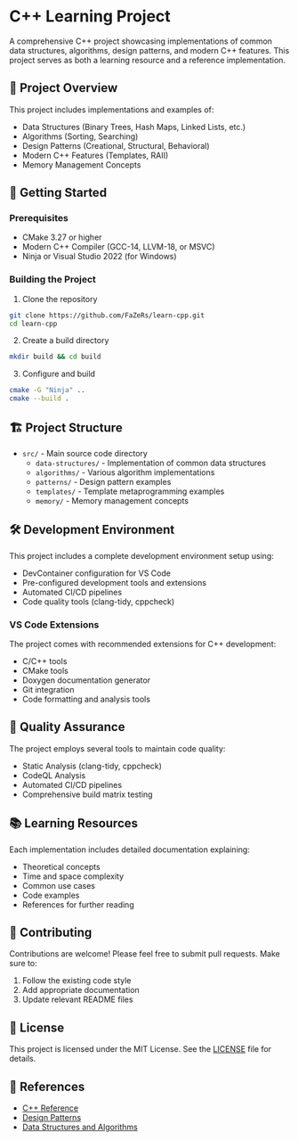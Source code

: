 # C++ Learning Project

A comprehensive C++ project showcasing implementations of common data structures, algorithms, design patterns, and modern C++ features. This project serves as both a learning resource and a reference implementation.

## 🎯 Project Overview

This project includes implementations and examples of:

- Data Structures (Binary Trees, Hash Maps, Linked Lists, etc.)
- Algorithms (Sorting, Searching)
- Design Patterns (Creational, Structural, Behavioral)
- Modern C++ Features (Templates, RAII)
- Memory Management Concepts

## 🚀 Getting Started

### Prerequisites

- CMake 3.27 or higher
- Modern C++ Compiler (GCC-14, LLVM-18, or MSVC)
- Ninja or Visual Studio 2022 (for Windows)

### Building the Project

1. Clone the repository
```bash
git clone https://github.com/FaZeRs/learn-cpp.git
cd learn-cpp
```

2. Create a build directory
```bash
mkdir build && cd build
```

3. Configure and build
```bash
cmake -G "Ninja" ..
cmake --build .
```

## 🏗️ Project Structure

- `src/` - Main source code directory
  - `data-structures/` - Implementation of common data structures
  - `algorithms/` - Various algorithm implementations
  - `patterns/` - Design pattern examples
  - `templates/` - Template metaprogramming examples
  - `memory/` - Memory management concepts

## 🛠️ Development Environment

This project includes a complete development environment setup using:

- DevContainer configuration for VS Code
- Pre-configured development tools and extensions
- Automated CI/CD pipelines
- Code quality tools (clang-tidy, cppcheck)

### VS Code Extensions

The project comes with recommended extensions for C++ development:

- C/C++ tools
- CMake tools
- Doxygen documentation generator
- Git integration
- Code formatting and analysis tools

## 🧪 Quality Assurance

The project employs several tools to maintain code quality:

- Static Analysis (clang-tidy, cppcheck)
- CodeQL Analysis
- Automated CI/CD pipelines
- Comprehensive build matrix testing

## 📚 Learning Resources

Each implementation includes detailed documentation explaining:

- Theoretical concepts
- Time and space complexity
- Common use cases
- Code examples
- References for further reading

## 🤝 Contributing

Contributions are welcome! Please feel free to submit pull requests. Make sure to:

1. Follow the existing code style
2. Add appropriate documentation
3. Update relevant README files

## 📄 License

This project is licensed under the MIT License. See the [LICENSE](LICENSE) file for details.

## 🔗 References

- [C++ Reference](https://en.cppreference.com/)
- [Design Patterns](https://refactoring.guru/design-patterns)
- [Data Structures and Algorithms](https://www.geeksforgeeks.org/)
